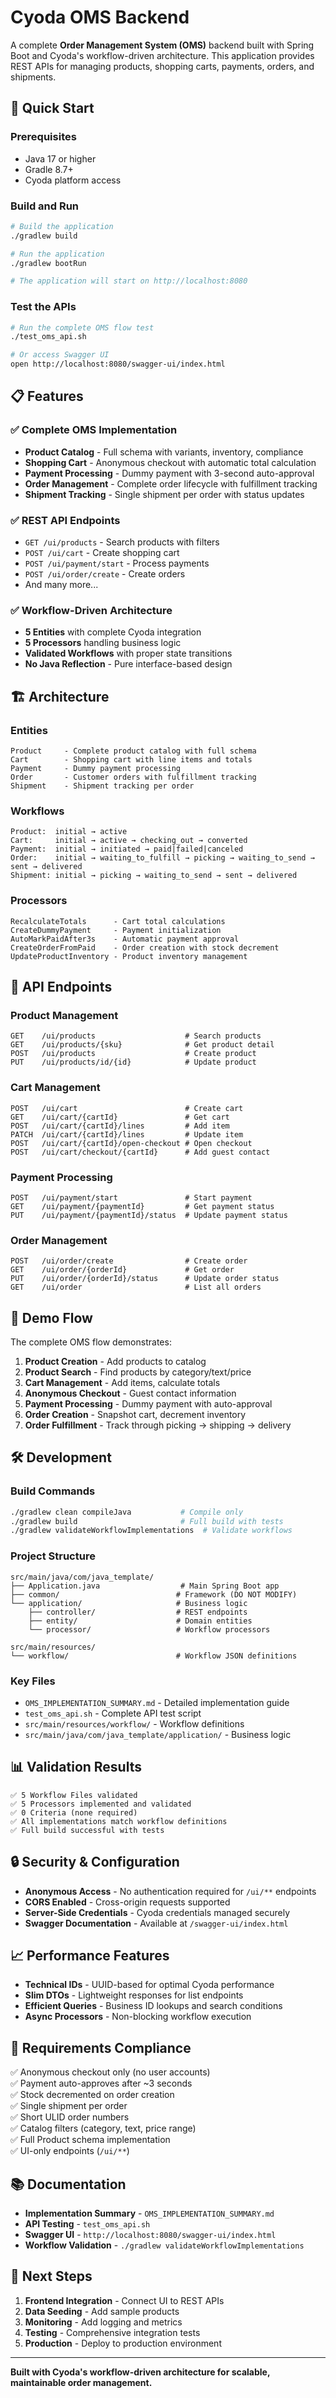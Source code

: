 # Cyoda OMS Backend

A complete **Order Management System (OMS)** backend built with Spring Boot and Cyoda's workflow-driven architecture. This application provides REST APIs for managing products, shopping carts, payments, orders, and shipments.

## 🚀 Quick Start

### Prerequisites
- Java 17 or higher
- Gradle 8.7+
- Cyoda platform access

### Build and Run
```bash
# Build the application
./gradlew build

# Run the application
./gradlew bootRun

# The application will start on http://localhost:8080
```

### Test the APIs
```bash
# Run the complete OMS flow test
./test_oms_api.sh

# Or access Swagger UI
open http://localhost:8080/swagger-ui/index.html
```

## 📋 Features

### ✅ Complete OMS Implementation
- **Product Catalog** - Full schema with variants, inventory, compliance
- **Shopping Cart** - Anonymous checkout with automatic total calculation
- **Payment Processing** - Dummy payment with 3-second auto-approval
- **Order Management** - Complete order lifecycle with fulfillment tracking
- **Shipment Tracking** - Single shipment per order with status updates

### ✅ REST API Endpoints
- `GET /ui/products` - Search products with filters
- `POST /ui/cart` - Create shopping cart
- `POST /ui/payment/start` - Process payments
- `POST /ui/order/create` - Create orders
- And many more...

### ✅ Workflow-Driven Architecture
- **5 Entities** with complete Cyoda integration
- **5 Processors** handling business logic
- **Validated Workflows** with proper state transitions
- **No Java Reflection** - Pure interface-based design

## 🏗️ Architecture

### Entities
```
Product     - Complete product catalog with full schema
Cart        - Shopping cart with line items and totals
Payment     - Dummy payment processing
Order       - Customer orders with fulfillment tracking
Shipment    - Shipment tracking per order
```

### Workflows
```
Product:  initial → active
Cart:     initial → active → checking_out → converted
Payment:  initial → initiated → paid|failed|canceled
Order:    initial → waiting_to_fulfill → picking → waiting_to_send → sent → delivered
Shipment: initial → picking → waiting_to_send → sent → delivered
```

### Processors
```
RecalculateTotals      - Cart total calculations
CreateDummyPayment     - Payment initialization
AutoMarkPaidAfter3s    - Automatic payment approval
CreateOrderFromPaid    - Order creation with stock decrement
UpdateProductInventory - Product inventory management
```

## 🔗 API Endpoints

### Product Management
```http
GET    /ui/products                    # Search products
GET    /ui/products/{sku}              # Get product detail
POST   /ui/products                    # Create product
PUT    /ui/products/id/{id}            # Update product
```

### Cart Management
```http
POST   /ui/cart                        # Create cart
GET    /ui/cart/{cartId}               # Get cart
POST   /ui/cart/{cartId}/lines         # Add item
PATCH  /ui/cart/{cartId}/lines         # Update item
POST   /ui/cart/{cartId}/open-checkout # Open checkout
POST   /ui/cart/checkout/{cartId}      # Add guest contact
```

### Payment Processing
```http
POST   /ui/payment/start               # Start payment
GET    /ui/payment/{paymentId}         # Get payment status
PUT    /ui/payment/{paymentId}/status  # Update payment status
```

### Order Management
```http
POST   /ui/order/create                # Create order
GET    /ui/order/{orderId}             # Get order
PUT    /ui/order/{orderId}/status      # Update order status
GET    /ui/order                       # List all orders
```

## 🧪 Demo Flow

The complete OMS flow demonstrates:

1. **Product Creation** - Add products to catalog
2. **Product Search** - Find products by category/text/price
3. **Cart Management** - Add items, calculate totals
4. **Anonymous Checkout** - Guest contact information
5. **Payment Processing** - Dummy payment with auto-approval
6. **Order Creation** - Snapshot cart, decrement inventory
7. **Order Fulfillment** - Track through picking → shipping → delivery

## 🛠️ Development

### Build Commands
```bash
./gradlew clean compileJava           # Compile only
./gradlew build                       # Full build with tests
./gradlew validateWorkflowImplementations  # Validate workflows
```

### Project Structure
```
src/main/java/com/java_template/
├── Application.java                  # Main Spring Boot app
├── common/                          # Framework (DO NOT MODIFY)
└── application/                     # Business logic
    ├── controller/                  # REST endpoints
    ├── entity/                      # Domain entities
    └── processor/                   # Workflow processors

src/main/resources/
└── workflow/                        # Workflow JSON definitions
```

### Key Files
- `OMS_IMPLEMENTATION_SUMMARY.md` - Detailed implementation guide
- `test_oms_api.sh` - Complete API test script
- `src/main/resources/workflow/` - Workflow definitions
- `src/main/java/com/java_template/application/` - Business logic

## 📊 Validation Results

```
✅ 5 Workflow Files validated
✅ 5 Processors implemented and validated
✅ 0 Criteria (none required)
✅ All implementations match workflow definitions
✅ Full build successful with tests
```

## 🔒 Security & Configuration

- **Anonymous Access** - No authentication required for `/ui/**` endpoints
- **CORS Enabled** - Cross-origin requests supported
- **Server-Side Credentials** - Cyoda credentials managed securely
- **Swagger Documentation** - Available at `/swagger-ui/index.html`

## 📈 Performance Features

- **Technical IDs** - UUID-based for optimal Cyoda performance
- **Slim DTOs** - Lightweight responses for list endpoints
- **Efficient Queries** - Business ID lookups and search conditions
- **Async Processors** - Non-blocking workflow execution

## 🎯 Requirements Compliance

✅ Anonymous checkout only (no user accounts)  
✅ Payment auto-approves after ~3 seconds  
✅ Stock decremented on order creation  
✅ Single shipment per order  
✅ Short ULID order numbers  
✅ Catalog filters (category, text, price range)  
✅ Full Product schema implementation  
✅ UI-only endpoints (`/ui/**`)  

## 📚 Documentation

- **Implementation Summary** - `OMS_IMPLEMENTATION_SUMMARY.md`
- **API Testing** - `test_oms_api.sh`
- **Swagger UI** - `http://localhost:8080/swagger-ui/index.html`
- **Workflow Validation** - `./gradlew validateWorkflowImplementations`

## 🚀 Next Steps

1. **Frontend Integration** - Connect UI to REST APIs
2. **Data Seeding** - Add sample products
3. **Monitoring** - Add logging and metrics
4. **Testing** - Comprehensive integration tests
5. **Production** - Deploy to production environment

---

**Built with Cyoda's workflow-driven architecture for scalable, maintainable order management.**
